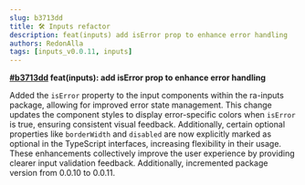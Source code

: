 ```yaml
---
slug: b3713dd
title: 🛠️ Inputs refactor
description: feat(inputs) add isError prop to enhance error handling
authors: RedonAlla
tags: [inputs_v0.0.11, inputs]
---
```


**[#b3713dd](https://github.com/RedonAlla/flexnative/commit/b3713dd) feat(inputs): add isError prop to enhance error handling**

Added the `isError` property to the input components within the ra-inputs package, allowing for improved error state management. This change updates the component styles to display error-specific colors when `isError` is true, ensuring consistent visual feedback. Additionally, certain optional properties like `borderWidth` and `disabled` are now explicitly marked as optional in the TypeScript interfaces, increasing flexibility in their usage. These enhancements collectively improve the user experience by providing clearer input validation feedback. Additionally, incremented package version from 0.0.10 to 0.0.11.
